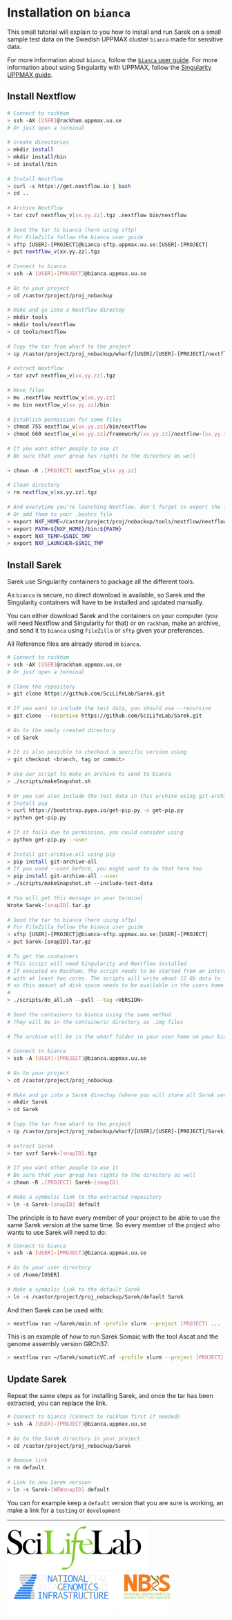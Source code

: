 # Installation on `bianca`

This small tutorial will explain to you how to install and run Sarek on a small sample test data on the Swedish UPPMAX cluster `bianca` made for sensitive data.

For more information about `bianca`, follow the [`bianca` user guide](http://uppmax.uu.se/support/user-guides/bianca-user-guide/).
For more information about using Singularity with UPPMAX, follow the [Singularity UPPMAX guide](https://www.uppmax.uu.se/support-sv/user-guides/singularity-user-guide/).

## Install Nextflow

```bash
# Connect to rackham
> ssh -AX [USER]@rackham.uppmax.uu.se
# Or just open a terminal

# create directories
> mkdir install
> mkdir install/bin
> cd install/bin

# Install Nextflow
> curl -s https://get.nextflow.io | bash
> cd ..

# Archive Nextflow
> tar czvf nextflow_v[xx.yy.zz].tgz .nextflow bin/nextflow

# Send the tar to bianca (here using sftp)
# For FileZilla follow the bianca user guide
> sftp [USER]-[PROJECT]@bianca-sftp.uppmax.uu.se:[USER]-[PROJECT]
> put nextflow_v[xx.yy.zz].tgz

# Connect to bianca
> ssh -A [USER]-[PROJECT]@bianca.uppmax.uu.se

# Go to your project
> cd /castor/project/proj_nobackup

# Make and go into a Nextflow directoy
> mkdir tools
> mkdir tools/nextflow
> cd tools/nextflow

# Copy the tar from wharf to the project
> cp /castor/project/proj_nobackup/wharf/[USER]/[USER]-[PROJECT]/nextflow_v[xx.yy.zz].tgz /castor/project/proj_nobackup/tools/nextflow

# extract Nextflow
> tar xzvf nextflow_v[xx.yy.zz].tgz

# Move files
> mv .nextflow nextflow_v[xx.yy.zz]
> mv bin nextflow_v[xx.yy.zz]/bin

# Establish permission for some files
> chmod 755 nextflow_v[xx.yy.zz]/bin/nextflow
> chmod 660 nextflow_v[xx.yy.zz]/framework/[xx.yy.zz]/nextflow-[xx.yy.zz]-one.jar

# If you want other people to use it
# Be sure that your group has rights to the directory as well

> chown -R .[PROJECT] nextflow_v[xx.yy.zz]

# Clean directory
> rm nextflow_v[xx.yy.zz].tgz

# And everytime you're launching Nextflow, don't forget to export the following ENV variables
# Or add them to your .bashrc file
> export NXF_HOME=/castor/project/proj/nobackup/tools/nextflow/nextflow_v[xx.yy.zz]
> export PATH=${NXF_HOME}/bin:${PATH}
> export NXF_TEMP=$SNIC_TMP
> export NXF_LAUNCHER=$SNIC_TMP
```

## Install Sarek

Sarek use Singularity containers to package all the different tools.

As `bianca` is secure, no direct download is available, so Sarek and the Singularity containers will have to be installed and updated manually.

You can either download Sarek and the containers on your computer (you will need Nextflow and Singularity for that) or on `rackham`, make an archive, and send it to `bianca` using `FileZilla` or `sftp` given your preferences.

All Reference files are already stored in `bianca`.

```bash
# Connect to rackham
> ssh -AX [USER]@rackham.uppmax.uu.se
# Or just open a terminal

# Clone the repository
> git clone https://github.com/SciLifeLab/Sarek.git

# If you want to include the test data, you should use --recursive
> git clone --recursive https://github.com/SciLifeLab/Sarek.git

# Go to the newly created directory
> cd Sarek

# It is also possible to checkout a specific version using
> git checkout <branch, tag or commit>

# Use our script to make an archive to send to bianca
> ./scripts/makeSnapshot.sh

# Or you can also include the test data in this archive using git-archive-all
# Install pip
> curl https://bootstrap.pypa.io/get-pip.py -o get-pip.py
> python get-pip.py

# If it fails due to permission, you could consider using
> python get-pip.py --user

# Install git-archive-all using pip
> pip install git-archive-all
# If you used --user before, you might want to do that here too
> pip install git-archive-all --user
> ./scripts/makeSnapshot.sh --include-test-data

# You will get this message in your terminal
Wrote Sarek-[snapID].tar.gz

# Send the tar to bianca (here using sftp)
# For FileZilla follow the bianca user guide
> sftp [USER]-[PROJECT]@bianca-sftp.uppmax.uu.se:[USER]-[PROJECT]
> put Sarek-[snapID].tar.gz

# To get the containers
# This script will need Singularity and Nextflow installed
# If executed on Rackham: The script needs to be started from an interactive session 
# with at least two cores. The scripts will write about 12 Gb data to ~/.singularity, 
# so this amount of disk space needs to be available in the users home directory on Rackham.
# 
> ./scripts/do_all.sh --pull --tag <VERSION>

# Send the containers to bianca using the same method
# They will be in the containers/ directory as .img files

# The archive will be in the wharf folder in your user home on your bianca project

# Connect to bianca
> ssh -A [USER]-[PROJECT]@bianca.uppmax.uu.se

# Go to your project
> cd /castor/project/proj_nobackup

# Make and go into a Sarek directoy (where you will store all Sarek versions)
> mkdir Sarek
> cd Sarek

# Copy the tar from wharf to the project
> cp /castor/project/proj_nobackup/wharf/[USER]/[USER]-[PROJECT]/Sarek-[snapID].tgz /castor/project/proj_nobackup/Sarek

# extract Sarek
> tar xvzf Sarek-[snapID].tgz

# If you want other people to use it
# Be sure that your group has rights to the directory as well
> chown -R .[PROJECT] Sarek-[snapID]

# Make a symbolic link to the extracted repository
> ln -s Sarek-[snapID] default
```

The principle is to have every member of your project to be able to use the same Sarek version at the same time. So every member of the project who wants to use Sarek will need to do:

```bash
# Connect to bianca
> ssh -A [USER]-[PROJECT]@bianca.uppmax.uu.se

# Go to your user directory
> cd /home/[USER]

# Make a symbolic link to the default Sarek
> ln -s /castor/project/proj_nobackup/Sarek/default Sarek
```

And then Sarek can be used with:

```bash
> nextflow run ~/Sarek/main.nf -profile slurm --project [PROJECT] ...
```

This is an example of how to run Sarek Somaic with the tool Ascat and the genome assembly version GRCh37:

```bash
> nextflow run ~/Sarek/somaticVC.nf -profile slurm --project [PROJECT] --tools ascat --sample [SAMPLE.TSV] --genome GRCh37 --genome_base /sw/data/uppnex/ToolBox/ReferenceAssemblies/hg38make/bundle/2.8/b37
```

## Update Sarek

Repeat the same steps as for installing Sarek, and once the tar has been extracted, you can replace the link.

```bash
# Connect to bianca (Connect to rackham first if needed)
> ssh -A [USER]-[PROJECT]@bianca.uppmax.uu.se

# Go to the Sarek directory in your project
> cd /castor/project/proj_nobackup/Sarek

# Remove link
> rm default

# Link to new Sarek version
> ln -s Sarek-[NEWsnapID] default
```

You can for example keep a `default` version that you are sure is working, an make a link for a `testing` or `development`

--------------------------------------------------------------------------------

[![](images/SciLifeLab_logo.png "SciLifeLab")][scilifelab-link]
[![](images/NGI_logo.png "NGI")][ngi-link]
[![](images/NBIS_logo.png "NBIS")][nbis-link]

[nbis-link]: https://www.nbis.se/
[ngi-link]: https://ngisweden.scilifelab.se/
[scilifelab-link]: https://www.scilifelab.se/
